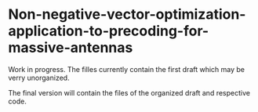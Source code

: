 # Non-negative-vector-optimization-application-to-precoding-for-massive-antennas

Work in progress.
The filles currently contain the first draft which may be verry unorganized.

The final version will contain the files of the organized draft and respective code.
